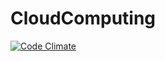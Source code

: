 CloudComputing
==============
[![Code Climate](https://codeclimate.com/github/Thu-SaaS-CloudComputing/CloudComputing.png)](https://codeclimate.com/github/Thu-SaaS-CloudComputing/CloudComputing)
